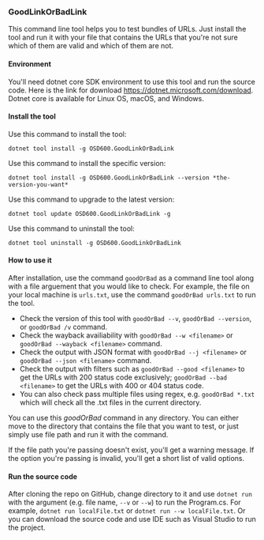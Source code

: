 ### GoodLinkOrBadLink

This command line tool helps you to test bundles of URLs. Just install the tool and run it with your file that contains the URLs that you're not sure which of them are valid and which of them are not.

#### Environment

You'll need dotnet core SDK environment to use this tool and run the source code. Here is the link for download https://dotnet.microsoft.com/download. Dotnet core is available for Linux OS, macOS, and Windows. 


#### Install the tool

Use this command to install the tool: 

`dotnet tool install -g OSD600.GoodLinkOrBadLink`

Use this command to install the specific version:

`dotnet tool install -g OSD600.GoodLinkOrBadLink --version *the-version-you-want*`

Use this command to upgrade to the latest version:

`dotnet tool update OSD600.GoodLinkOrBadLink -g`

Use this command to uninstall the tool:

`dotnet tool uninstall -g OSD600.GoodLinkOrBadLink`

#### How to use it

After installation, use the command `goodOrBad` as a command line tool along with a file arguement that you would like to check. For example, the file on your local machine is `urls.txt`, use the command `goodOrBad urls.txt` to run the tool. 
* Check the version of this tool with `goodOrBad --v`, `goodOrBad --version`, or `goodOrBad /v` command. 
* Check the wayback availiability with `goodOrBad --w <filename>` or `goodOrBad --wayback <filename>` command. 
* Check the output with JSON format with `goodOrBad --j <filename>` or `goodOrBad --json <filename>` command.
* Check the output with filters such as `goodOrBad --good <filename>` to get the URLs with 200 status code exclusively; `goodOrBad --bad <filename>` to get the URLs with 400 or 404 status code. 
* You can also check pass multiple files using regex, e.g. `goodOrBad *.txt` which will check all the .txt files in the current directory. 

You can use this *goodOrBad* command in any directory. You can either move to the directory that contains the file that you want to test, or just simply use file path and run it with the command.

If the file path you're passing doesn't exist, you'll get a warning message. If the option you're passing is invalid, you'll get a short list of valid options.


#### Run the source code

After cloning the repo on GitHub, change directory to it and use `dotnet run` with the argument (e.g. file name, `--v` or `--w`) to run the Program.cs. For example, `dotnet run localFile.txt` or `dotnet run --w localFile.txt`. Or you can download the source code and use IDE such as Visual Studio to run the project. 

